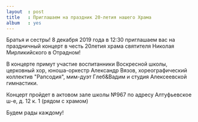 ```yaml
---
layout  : post
title   : Приглашаем на праздник 20-летия нашего Храма
album   : yes
---
```

Братья и сестры! 8 декабря 2019 года в 12:30 приглашаем вас на праздничный концерт в честь 20летия храма святителя Николая Мирликийского в Отрадном! 

В концерте примут участие воспитанники Воскресной школы,  церковный хор, юноша-оркестр Александр Вязов, хореографический коллектив "Рапсодия", мим-дуэт Глеб&Вадим и студия Алексеевской гимнастики.

Концерт пройдет в актовом зале школы №967 по адресу Алтуфьевское ш-е, д. 12 к. 1 (рядом с храмом) 

Будем рады каждому!
